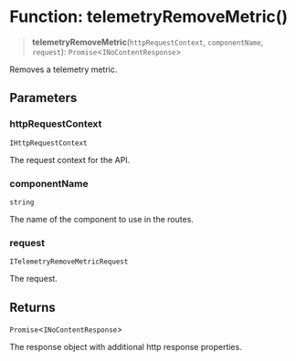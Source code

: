 # Function: telemetryRemoveMetric()

> **telemetryRemoveMetric**(`httpRequestContext`, `componentName`, `request`): `Promise`\<`INoContentResponse`\>

Removes a telemetry metric.

## Parameters

### httpRequestContext

`IHttpRequestContext`

The request context for the API.

### componentName

`string`

The name of the component to use in the routes.

### request

`ITelemetryRemoveMetricRequest`

The request.

## Returns

`Promise`\<`INoContentResponse`\>

The response object with additional http response properties.
